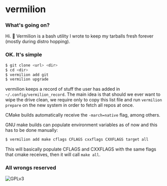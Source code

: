# vermilion

### What's going on?

Hi. 👻
Vermilion is a bash utility I wrote to keep my tarballs fresh forever (mostly during distro hopping).

### OK. It's simple

```bash
$ git clone <url> <dir>
$ cd <dir>
$ vermilion add git
$ vermilion upgrade
```

vermilion keeps a record of stuff the user has added in `~/.config/vermilion_record`.
The main idea is that should we ever want to wipe the drive clean, we require only to copy this list file and run `vermilion prepare` on the new system in order to fetch all repos at once.

CMake builds automatically receive the `-march=native` flag, among others.

GNU make builds can populate environment variables as of now and this has to be done manually:

```bash
$ vermilion add make cflags CFLAGS cxxflags CXXFLAGS target all
```

This will basically populate CFLAGS and CXXFLAGS with the same flags that cmake receives, then it will call `make all`.

### All wrongs reserved

![GPLv3](https://www.gnu.org/graphics/gplv3-88x31.png)

